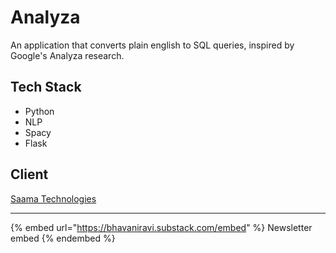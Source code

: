 # Analyza

An application that converts plain english to SQL queries, inspired by Google's Analyza research.

## Tech Stack

* Python
* NLP
* Spacy
* Flask

## Client

[Saama Technologies](https://www.saama.com)

***

{% embed url="https://bhavaniravi.substack.com/embed" %}
Newsletter embed
{% endembed %}

